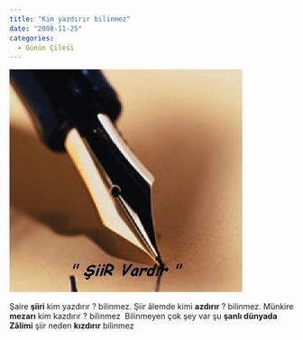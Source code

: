 ```yaml
---
title: "Kim yazdırır bilinmez"
date: "2008-11-25"
categories: 
  - Günün Çilesi
---
```


[![kalem1cj0pm81.jpg](../uploads/2008/11/kalem1cj0pm81.jpg)](../uploads/2008/11/kalem1cj0pm81.jpg "kalem1cj0pm81.jpg")

Şaire **şiiri** kim yazdırır ? bilinmez. Şiir âlemde kimi **azdırır** ? bilinmez. Münkire **mezarı** kim kazdırır ? bilinmez  Bilinmeyen çok şey var şu **şanlı dünyada** **Zâlimi** şiir neden **kızdırır** bilinmez
